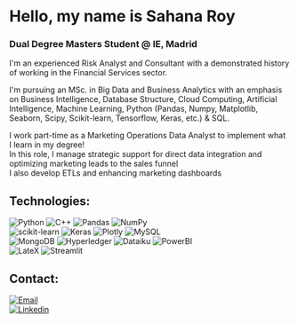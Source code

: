 # Hello, my name is Sahana Roy
### Dual Degree Masters Student @ IE, Madrid

I'm an experienced Risk Analyst and Consultant with a demonstrated history of working in the Financial Services sector. 

I'm pursuing an MSc. in Big Data and Business Analytics with an emphasis on Business Intelligence, Database Structure, Cloud Computing, Artificial Intelligence, Machine Learning, Python (Pandas, Numpy, Matplotlib, Seaborn, Scipy, Scikit-learn, Tensorflow, Keras, etc.) & SQL.  

I work part-time as a Marketing Operations Data Analyst to implement what I learn in my degree!<br>
In this role, I manage strategic support for direct data integration and optimizing marketing leads to the sales funnel<br>
I also develop ETLs and enhancing marketing dashboards

<!--
https://ileriayo.github.io/markdown-badges/
-->

## Technologies:
![Python](https://img.shields.io/badge/python-3670A0?style=for-the-badge&logo=python&logoColor=ffdd54)
![C++](https://img.shields.io/badge/C%2B%2B-00599C?style=for-the-badge&logo=c%2B%2B&logoColor=white)
![Pandas](https://img.shields.io/badge/pandas-%23150458.svg?style=for-the-badge&logo=pandas&logoColor=white)
![NumPy](https://img.shields.io/badge/numpy-%23013243.svg?style=for-the-badge&logo=numpy&logoColor=white)
</br>
![scikit-learn](https://img.shields.io/badge/scikit--learn-%23F7931E.svg?style=for-the-badge&logo=scikit-learn&logoColor=white)
![Keras](https://img.shields.io/badge/Keras-%23D00000.svg?style=for-the-badge&logo=Keras&logoColor=white)
![Plotly](https://img.shields.io/badge/Plotly-239120?style=for-the-badge&logo=plotly&logoColor=white)
![MySQL](https://img.shields.io/badge/mysql-%2300f.svg?style=for-the-badge&logo=mysql&logoColor=white)
</br>
![MongoDB](https://img.shields.io/badge/MongoDB-%234ea94b.svg?style=for-the-badge&logo=mongodb&logoColor=white)
![Hyperledger](https://img.shields.io/badge/hyperledger-2F3134?style=for-the-badge&logo=hyperledger&logoColor=white)
![Dataiku](https://img.shields.io/badge/Dataiku-2AB1AC?style=for-the-badge&logo=dataiku&logoColor=white)
![PowerBI](	https://img.shields.io/badge/PowerBI-F2C811?style=for-the-badge&logo=Power%20BI&logoColor=white)
</br>
![LateX](https://img.shields.io/badge/LaTeX-47A141?style=for-the-badge&logo=LaTeX&logoColor=white)
![Streamlit](https://img.shields.io/badge/Streamlit-FF4B4B?style=for-the-badge&logo=Streamlit&logoColor=white)
	
## Contact:

[![Email](https://img.shields.io/badge/sahanaroy05@gmail.com-email_personal_D14836?style=for-the-badge&logo=gmail&logoColor=white&labelColor=101010)](sahanaroy05@gmail.com)
</br>
[![Linkedin](https://img.shields.io/badge/linkedin.com/in/sahanaroy-0077B5?style=for-the-badge&logo=linkedin&logoColor=white)](https://www.linkedin.com/in/sahanaroy/)

